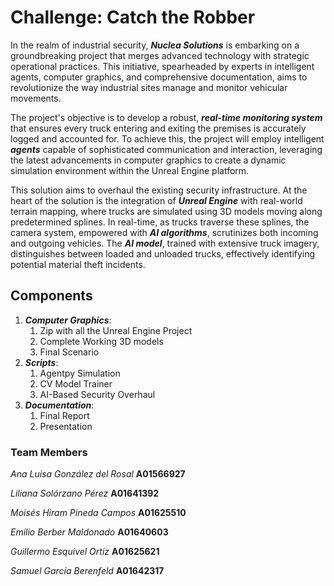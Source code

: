 # Challenge: Catch the Robber

In the realm of industrial security, ***Nuclea Solutions*** is embarking on a groundbreaking project that merges advanced technology with strategic operational practices. This initiative, spearheaded by experts in intelligent agents, computer graphics, and comprehensive documentation, aims to revolutionize the way industrial sites manage and monitor vehicular movements.

The project's objective is to develop a robust, ***real-time monitoring system*** that ensures every truck entering and exiting the premises is accurately logged and accounted for. To achieve this, the project will employ intelligent ***agents*** capable of sophisticated communication and interaction, leveraging the latest advancements in computer graphics to create a dynamic simulation environment within the Unreal Engine platform.

This solution aims to overhaul the existing security infrastructure. At the heart of the solution is the integration of ***Unreal Engine*** with real-world terrain mapping, where trucks are simulated using 3D models moving along predetermined splines. In real-time, as trucks traverse these splines, the camera system, empowered with ***AI algorithms***, scrutinizes both incoming and outgoing vehicles. The ***AI model***, trained with extensive truck imagery, distinguishes between loaded and unloaded trucks, effectively identifying potential material theft incidents.


## Components

1. ***Computer Graphics***:
   1. Zip with all the Unreal Engine Project
   2. Complete Working 3D models
   3. Final Scenario
2. ***Scripts***:
   1. Agentpy Simulation 
   2. CV Model Trainer
   3. AI-Based Security Overhaul 
3. ***Documentation***:
   1. Final Report
   2. Presentation



### Team Members

*Ana Luisa González del Rosal*  **A01566927**

*Liliana Solórzano Pérez*       **A01641392**

*Moisés Hiram Pineda Campos*    **A01625510**

*Emilio Berber Maldonado*       **A01640603**

*Guillermo Esquivel Ortiz*      **A01625621**

*Samuel García Berenfeld*      **A01642317**

